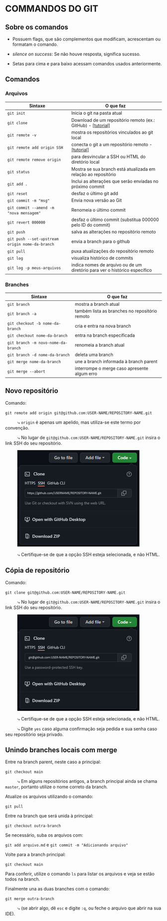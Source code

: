 # COMMANDOS DO GIT

## Sobre os comandos

* Possuem flags, que são complementos que modificam, acrescentam ou formatam o comando.

* *silence on success*: Se não houve resposta, significa sucesso.

* Setas para cima e para baixo acessam comandos usados anteriormente.

## Comandos

### Arquivos

Sintaxe | O que faz
------------- | --------------
`git init` | Inicia o git na pasta atual
`git clone` | Download de um repositório remoto (ex.: GitHub) - [\[tutorial\]]()
`git remote -v` | mostra os repositórios vinculados ao git local
`git remote add origin SSH` | conecta o git a um repositório remoto - [\[tutorial\]](#novo-repositório)
`git remote remove origin` | para desvincular a SSH ou HTML do diretório local
`git status` | Mostra se sua branch está atualizada em relação ao repositório
`git add .` | Inclui as alterações que serão enviadas no próximo commit
`git reset` | desfaz o último git add
`git commit -m "msg"` | Envia nova versão ao Git
`git commit --amend -m "nova mensagem"` | Renomeia o último commit
`git revert 000000` | desfaz o último commit (substitua 000000 pelo ID do commit)
`git push` | salva as alterações no repositório remoto
`git push --set-upstream origin nome-da-branch` | envia a branch para o github
`git pull` | puxa atualizações do repositório remoto
`git log` | visualiza histórico de commits
`git log -p meus-arquivos` | indica nomes de arquivo ou de um diretório para ver o histórico específico

### Branches

Sintaxe | O que faz
------------- | --------------
`git branch` | mostra a branch atual
`git branch -a` | também lista as branches no repositório remoto
`git checkout -b nome-da-branch` | cria e entra na nova branch
`git checkout nome-da-branch` | entra na branch especificada
`git branch -m novo-nome-da-branch` | renomeia a branch atual
`git branch -d nome-da-branch` | deleta uma branch
`git merge nome-da-branch` | une a branch informada à branch parent
`git merge --abort` | interrompe o merge caso apresente algum erro

## Novo repositório

Comando:

`git remote add origin git@github.com:USER-NAME/REPOSITORY-NAME.git`

&nbsp;&nbsp;&nbsp;&nbsp;&nbsp;&nbsp;&nbsp;&nbsp;&nbsp;&nbsp;⤷ `origin` é apenas um apelido, mas utiliza-se este termo por convenção.

&nbsp;&nbsp;&nbsp;&nbsp;&nbsp;&nbsp;&nbsp;&nbsp;&nbsp;&nbsp;⤷ No lugar de `git@github.com:USER-NAME/REPOSITORY-NAME.git` insira o link SSH do seu repositório.

&nbsp;&nbsp;&nbsp;&nbsp;&nbsp;&nbsp;&nbsp;&nbsp;&nbsp;&nbsp;![SSH](/imagens/novo-repo.png "Link SSH")

&nbsp;&nbsp;&nbsp;&nbsp;&nbsp;&nbsp;&nbsp;&nbsp;&nbsp;&nbsp;⤷ Certifique-se de que a opção SSH esteja selecionada, e não HTML.

## Cópia de repositório

Comando:

`git clone git@github.com:USER-NAME/REPOSITORY-NAME.git`

&nbsp;&nbsp;&nbsp;&nbsp;&nbsp;&nbsp;&nbsp;&nbsp;&nbsp;&nbsp;⤷ No lugar de `git@github.com:USER-NAME/REPOSITORY-NAME.git` insira o link SSH do seu repositório.

&nbsp;&nbsp;&nbsp;&nbsp;&nbsp;&nbsp;&nbsp;&nbsp;&nbsp;&nbsp;![SSH](/imagens/clone-repo.png "Link SSH")

&nbsp;&nbsp;&nbsp;&nbsp;&nbsp;&nbsp;&nbsp;&nbsp;&nbsp;&nbsp;⤷ Certifique-se de que a opção SSH esteja selecionada, e não HTML.

&nbsp;&nbsp;&nbsp;&nbsp;&nbsp;&nbsp;&nbsp;&nbsp;&nbsp;&nbsp;⤷ Digite `yes` caso alguma confirmação seja pedida e sua senha caso seu repositório seja privado.

## Unindo branches locais com merge

Entre na branch parent, neste caso a principal:

`git checkout main`

&nbsp;&nbsp;&nbsp;&nbsp;&nbsp;&nbsp;&nbsp;&nbsp;&nbsp;&nbsp;⤷ Em alguns repositórios antigos, a branch principal ainda se chama `master`, portanto utilize o nome correto da branch.

Atualize os arquivos utilizando o comando:

`git pull`

Entre na branch que será unida à principal:

`git checkout outra-branch`

Se necessário, suba os arquivos com:

`git add arquivo.md` e `git commit -m "Adicionando arquivo"`

Volte para a branch principal:

`git checkout main`

Para conferir, utilize o comando `ls` para listar os arquivos e veja se estão todos na branch.

Finalmente una as duas branches com o comando:

`git merge outra-branch`

&nbsp;&nbsp;&nbsp;&nbsp;&nbsp;&nbsp;&nbsp;&nbsp;&nbsp;&nbsp;⤷ (se abrir algo, dê `esc` e digite `:q`, ou feche o arquivo que abrir na sua IDE).